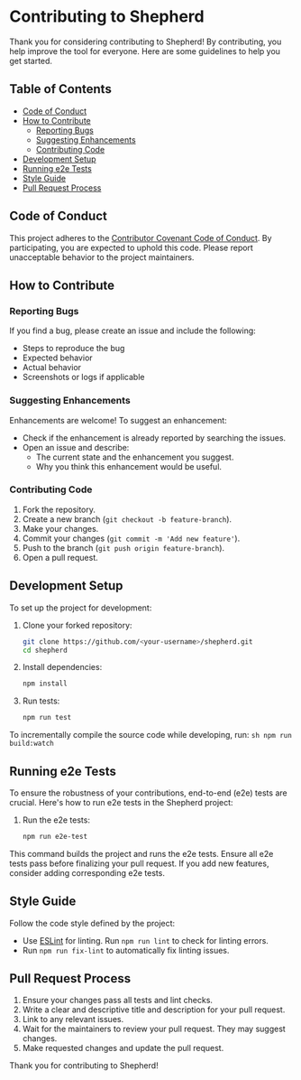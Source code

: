 # Contributing to Shepherd

Thank you for considering contributing to Shepherd! By contributing, you help improve the tool for everyone. Here are some guidelines to help you get started.

## Table of Contents

- [Code of Conduct](#code-of-conduct)
- [How to Contribute](#how-to-contribute)
  - [Reporting Bugs](#reporting-bugs)
  - [Suggesting Enhancements](#suggesting-enhancements)
  - [Contributing Code](#contributing-code)
- [Development Setup](#development-setup)
- [Running e2e Tests](#running-e2e-tests)
- [Style Guide](#style-guide)
- [Pull Request Process](#pull-request-process)

## Code of Conduct

This project adheres to the [Contributor Covenant Code of Conduct](CODE_OF_CONDUCT.md). By participating, you are expected to uphold this code. Please report unacceptable behavior to the project maintainers.

## How to Contribute

### Reporting Bugs

If you find a bug, please create an issue and include the following:

- Steps to reproduce the bug
- Expected behavior
- Actual behavior
- Screenshots or logs if applicable

### Suggesting Enhancements

Enhancements are welcome! To suggest an enhancement:

- Check if the enhancement is already reported by searching the issues.
- Open an issue and describe:
  - The current state and the enhancement you suggest.
  - Why you think this enhancement would be useful.

### Contributing Code

1. Fork the repository.
2. Create a new branch (`git checkout -b feature-branch`).
3. Make your changes.
4. Commit your changes (`git commit -m 'Add new feature'`).
5. Push to the branch (`git push origin feature-branch`).
6. Open a pull request.

## Development Setup

To set up the project for development:

1. Clone your forked repository:

   ```sh
   git clone https://github.com/<your-username>/shepherd.git
   cd shepherd
   ```

2. Install dependencies:

   ```sh
   npm install
   ```

3. Run tests:
   ```sh
   npm run test
   ```

To incrementally compile the source code while developing, run:
`sh
    npm run build:watch
    `

## Running e2e Tests

To ensure the robustness of your contributions, end-to-end (e2e) tests are crucial. Here's how to run e2e tests in the Shepherd project:

1. Run the e2e tests:
   ```sh
   npm run e2e-test
   ```

This command builds the project and runs the e2e tests. Ensure all e2e tests pass before finalizing your pull request. If you add new features, consider adding corresponding e2e tests.

## Style Guide

Follow the code style defined by the project:

- Use [ESLint](https://eslint.org/) for linting. Run `npm run lint` to check for linting errors.
- Run `npm run fix-lint` to automatically fix linting issues.

## Pull Request Process

1. Ensure your changes pass all tests and lint checks.
2. Write a clear and descriptive title and description for your pull request.
3. Link to any relevant issues.
4. Wait for the maintainers to review your pull request. They may suggest changes.
5. Make requested changes and update the pull request.

Thank you for contributing to Shepherd!
